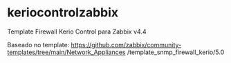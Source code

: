 # keriocontrolzabbix
Template Firewall Kerio Control para Zabbix v4.4

Baseado no template:
https://github.com/zabbix/community-templates/tree/main/Network_Appliances
/template_snmp_firewall_kerio/5.0
